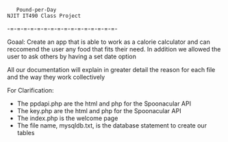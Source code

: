 	   Pound-per-Day
	NJIT IT490 Class Project
-=-=-=-=-=-=-=-=-=-=-=-=-=-=-=-=-

Goaal: Create an app that is able to work as a calorie calculator and can reccomend the user any food that fits their need. In addition we allowed the user to ask others by having a set date option
		
All our documentation will explain in greater detail the reason for each file and the way they work  collectively
		
For Clarification:

- The ppdapi.php are the html and php for the Spoonacular API
- The key.php are the html and php for the Spoonacular API
- The index.php is the welcome page
- The file name, mysqldb.txt, is the database statement to create our tables 